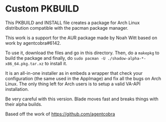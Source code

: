 # Custom PKBUILD

This PKBUILD and INSTALL file creates a package for Arch Linux distribution compatible with the pacman package manager.

This work is a support for the AUR package made by Noah Witt based on work by agentcobra#6142.

To use it, download the files and go in this directory. Then, do a `makepkg` to build the package and finally, do `sudo pacman -U ./shadow-alpha-*-x86_64.pkg.tar.xz` to install it.

It is an all-in-one installer as in embeds a wrapper that check your configuration (the same used in the AppImage) and fix all the bugs on Arch Linux. The only thing left for Arch users is to setup a valid VA-API installation.

Be very careful with this version. Blade moves fast and breaks things with their alpha builds.

Based off the work of https://github.com/agentcobra